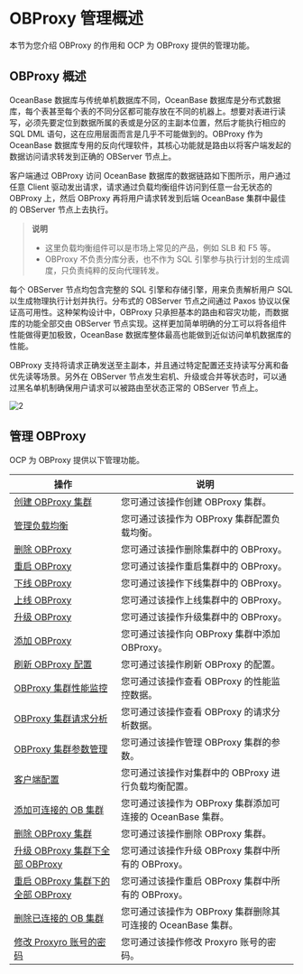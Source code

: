 OBProxy 管理概述
=================================

本节为您介绍 OBProxy 的作用和 OCP 为 OBProxy 提供的管理功能。

OBProxy 概述
-------------------------------

OceanBase 数据库与传统单机数据库不同，OceanBase 数据库是分布式数据库，每个表甚至每个表的不同分区都可能存放在不同的机器上。想要对表进行读写，必须先要定位到数据所属的表或是分区的主副本位置，然后才能执行相应的 SQL DML 语句，这在应用层面而言是几乎不可能做到的。OBProxy 作为 OceanBase 数据库专用的反向代理软件，其核心功能就是路由以将客户端发起的数据访问请求转发到正确的 OBServer 节点上。

客户端通过 OBProxy 访问 OceanBase 数据库的数据链路如下图所示，用户通过任意 Client 驱动发出请求，请求通过负载均衡组件访问到任意一台无状态的 OBProxy 上，然后 OBProxy 再将用户请求转发到后端 OceanBase 集群中最佳的 OBServer 节点上去执行。

> **说明**
>
> * 这里负载均衡组件可以是市场上常见的产品，例如 SLB 和 F5 等。
> * OBProxy 不负责分库分表，也不作为 SQL 引擎参与执行计划的生成调度，只负责纯粹的反向代理转发。

每个 OBServer 节点均包含完整的 SQL 引擎和存储引擎，用来负责解析用户 SQL 以生成物理执行计划并执行。分布式的 OBServer 节点之间通过 Paxos 协议以保证高可用性。这种架构设计中，OBProxy 只承担基本的路由和容灾功能，而数据库的功能全部交由 OBServer 节点实现。这样更加简单明确的分工可以将各组件性能做得更加极致，OceanBase 数据库整体最高也能做到近似访问单机数据库的性能。

OBProxy 支持将请求正确发送至主副本，并且通过特定配置还支持读写分离和备优先读等场景。另外在 OBServer 节点发生宕机、升级或合并等状态时，可以通过黑名单机制确保用户请求可以被路由至状态正常的 OBServer 节点上。

![2](https://help-static-aliyun-doc.aliyuncs.com/assets/img/zh-CN/5437888161/p184129.png)

管理 OBProxy
-------------------------------

OCP 为 OBProxy 提供以下管理功能。

|                                    操作                                    |                    说明                    |
|--------------------------------------------------------------------------|------------------------------------------|
| [创建 OBProxy 集群](../../8.obproxy/1.create-an-obproxy-cluster-2.md)             | 您可通过该操作创建 OBProxy 集群。                    |
| [管理负载均衡](../../8.obproxy/2.1.obproxy-load-balancing.md)                | 您可通过该操作为 OBProxy 集群配置负载均衡。                   |
| [删除 OBProxy](../../8.obproxy/3.delete-obproxy-cluster.md)                | 您可通过该操作删除集群中的 OBProxy。                   |
| [重启 OBProxy](../../8.obproxy/4.restart-obproxy-cluster.md)                | 您可通过该操作重启集群中的 OBProxy。                   |
| [下线 OBProxy](../../8.obproxy/5.1.obproxy-offline.md)                | 您可通过该操作下线集群中的 OBProxy。                   |
| [上线 OBProxy](../../8.obproxy/5.2.obproxy-online.md)                | 您可通过该操作上线集群中的 OBProxy。                   |
| [升级 OBProxy](../../8.obproxy/5.upgrade-obproxy.md)                | 您可通过该操作升级集群中的 OBProxy。                   |
| [添加 OBProxy](../../8.obproxy/6.add-obproxy.md)                | 您可通过该操作向 OBProxy 集群中添加 OBProxy。          |
| [刷新 OBProxy 配置](../../8.obproxy/7.refresh-obproxy-configuration.md)             | 您可通过该操作刷新 OBProxy 的配置。                   |
| [OBProxy 集群性能监控](../../8.obproxy/8.monitor-obproxy-cluster-performance.md)            | 您可通过该操作查看 OBProxy 的性能监控数据。               |
| [OBProxy 集群请求分析](../../8.obproxy/9.1.obproxy-request-analysis.md)            | 您可通过该操作查看 OBProxy 的请求分析数据。               |
| [OBProxy 集群参数管理](../../8.obproxy/9.obproxy-cluster-parameter-management.md)            | 您可通过该操作管理 OBProxy 集群的参数。                 |
| [客户端配置](../../8.obproxy/9.1.obproxy-request-analysis.md)                | 您可通过该操作对集群中的 OBProxy 进行负载均衡配置。                   |
| [添加可连接的 OB 集群](../../8.obproxy/10.add-a-connectable-ob-cluster.md)              | 您可通过该操作为 OBProxy 集群添加可连接的 OceanBase 集群。  |
| [删除 OBProxy 集群](../../8.obproxy/11.delete-obproxy-cluster-1.md)             | 您可通过该操作删除 OBProxy 集群。                    |
| [升级 OBProxy 集群下全部 OBProxy](../../8.obproxy/12.the-list-of-all-proxy-nodes-in-the-obproxy-cluster.md)  | 您可通过该操作升级 OBProxy 集群中所有的 OBProxy。        |
| [重启 OBProxy 集群下的全部 OBProxy](../../8.obproxy/13.restarts-all-obproxy-nodes-in-the-obproxy-cluster.md) | 您可通过该操作重启 OBProxy 集群中所有的 OBProxy。        |
| [删除已连接的 OB 集群](../../8.obproxy/14.delete-a-connected-ob-cluster.md)              | 您可通过该操作为 OBProxy 集群删除其可连接的 OceanBase 集群。 |
| [修改 Proxyro 账号的密码](../../8.obproxy/14.delete-a-connected-ob-cluster.md)              | 您可通过该操作修改 Proxyro 账号的密码。 |
